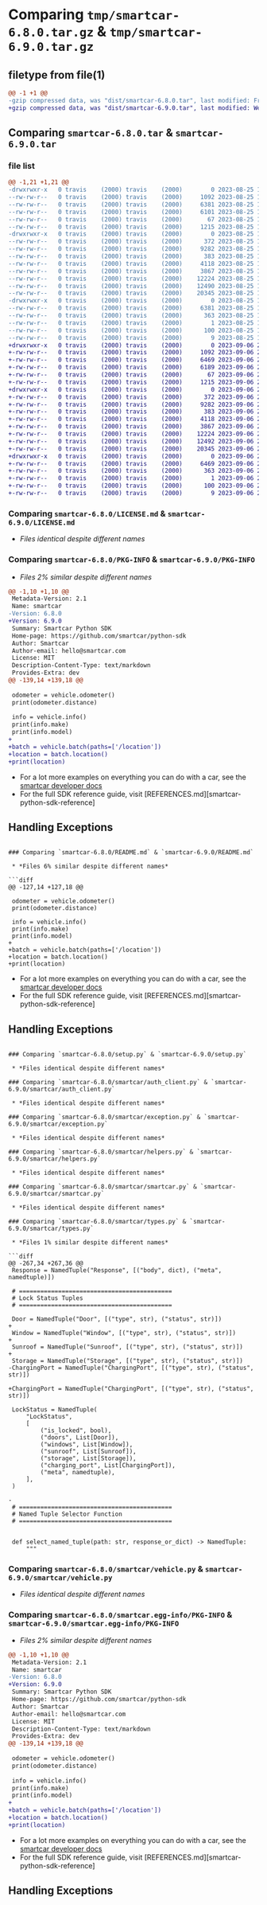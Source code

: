 # Comparing `tmp/smartcar-6.8.0.tar.gz` & `tmp/smartcar-6.9.0.tar.gz`

## filetype from file(1)

```diff
@@ -1 +1 @@
-gzip compressed data, was "dist/smartcar-6.8.0.tar", last modified: Fri Aug 25 17:15:27 2023, max compression
+gzip compressed data, was "dist/smartcar-6.9.0.tar", last modified: Wed Sep  6 20:29:15 2023, max compression
```

## Comparing `smartcar-6.8.0.tar` & `smartcar-6.9.0.tar`

### file list

```diff
@@ -1,21 +1,21 @@
-drwxrwxr-x   0 travis    (2000) travis    (2000)        0 2023-08-25 17:15:27.363447 smartcar-6.8.0/
--rw-rw-r--   0 travis    (2000) travis    (2000)     1092 2023-08-25 17:14:07.000000 smartcar-6.8.0/LICENSE.md
--rw-rw-r--   0 travis    (2000) travis    (2000)     6381 2023-08-25 17:15:27.363447 smartcar-6.8.0/PKG-INFO
--rw-rw-r--   0 travis    (2000) travis    (2000)     6101 2023-08-25 17:14:07.000000 smartcar-6.8.0/README.md
--rw-rw-r--   0 travis    (2000) travis    (2000)       67 2023-08-25 17:15:27.363447 smartcar-6.8.0/setup.cfg
--rw-rw-r--   0 travis    (2000) travis    (2000)     1215 2023-08-25 17:14:07.000000 smartcar-6.8.0/setup.py
-drwxrwxr-x   0 travis    (2000) travis    (2000)        0 2023-08-25 17:15:27.359447 smartcar-6.8.0/smartcar/
--rw-rw-r--   0 travis    (2000) travis    (2000)      372 2023-08-25 17:14:31.000000 smartcar-6.8.0/smartcar/__init__.py
--rw-rw-r--   0 travis    (2000) travis    (2000)     9282 2023-08-25 17:14:07.000000 smartcar-6.8.0/smartcar/auth_client.py
--rw-rw-r--   0 travis    (2000) travis    (2000)      383 2023-08-25 17:14:07.000000 smartcar-6.8.0/smartcar/config.py
--rw-rw-r--   0 travis    (2000) travis    (2000)     4118 2023-08-25 17:14:07.000000 smartcar-6.8.0/smartcar/exception.py
--rw-rw-r--   0 travis    (2000) travis    (2000)     3867 2023-08-25 17:14:07.000000 smartcar-6.8.0/smartcar/helpers.py
--rw-rw-r--   0 travis    (2000) travis    (2000)    12224 2023-08-25 17:14:07.000000 smartcar-6.8.0/smartcar/smartcar.py
--rw-rw-r--   0 travis    (2000) travis    (2000)    12490 2023-08-25 17:14:07.000000 smartcar-6.8.0/smartcar/types.py
--rw-rw-r--   0 travis    (2000) travis    (2000)    20345 2023-08-25 17:14:07.000000 smartcar-6.8.0/smartcar/vehicle.py
-drwxrwxr-x   0 travis    (2000) travis    (2000)        0 2023-08-25 17:15:27.363447 smartcar-6.8.0/smartcar.egg-info/
--rw-rw-r--   0 travis    (2000) travis    (2000)     6381 2023-08-25 17:15:27.000000 smartcar-6.8.0/smartcar.egg-info/PKG-INFO
--rw-rw-r--   0 travis    (2000) travis    (2000)      363 2023-08-25 17:15:27.000000 smartcar-6.8.0/smartcar.egg-info/SOURCES.txt
--rw-rw-r--   0 travis    (2000) travis    (2000)        1 2023-08-25 17:15:27.000000 smartcar-6.8.0/smartcar.egg-info/dependency_links.txt
--rw-rw-r--   0 travis    (2000) travis    (2000)      100 2023-08-25 17:15:27.000000 smartcar-6.8.0/smartcar.egg-info/requires.txt
--rw-rw-r--   0 travis    (2000) travis    (2000)        9 2023-08-25 17:15:27.000000 smartcar-6.8.0/smartcar.egg-info/top_level.txt
+drwxrwxr-x   0 travis    (2000) travis    (2000)        0 2023-09-06 20:29:15.836799 smartcar-6.9.0/
+-rw-rw-r--   0 travis    (2000) travis    (2000)     1092 2023-09-06 20:27:55.000000 smartcar-6.9.0/LICENSE.md
+-rw-rw-r--   0 travis    (2000) travis    (2000)     6469 2023-09-06 20:29:15.836799 smartcar-6.9.0/PKG-INFO
+-rw-rw-r--   0 travis    (2000) travis    (2000)     6189 2023-09-06 20:27:55.000000 smartcar-6.9.0/README.md
+-rw-rw-r--   0 travis    (2000) travis    (2000)       67 2023-09-06 20:29:15.836799 smartcar-6.9.0/setup.cfg
+-rw-rw-r--   0 travis    (2000) travis    (2000)     1215 2023-09-06 20:27:55.000000 smartcar-6.9.0/setup.py
+drwxrwxr-x   0 travis    (2000) travis    (2000)        0 2023-09-06 20:29:15.836799 smartcar-6.9.0/smartcar/
+-rw-rw-r--   0 travis    (2000) travis    (2000)      372 2023-09-06 20:28:18.000000 smartcar-6.9.0/smartcar/__init__.py
+-rw-rw-r--   0 travis    (2000) travis    (2000)     9282 2023-09-06 20:27:55.000000 smartcar-6.9.0/smartcar/auth_client.py
+-rw-rw-r--   0 travis    (2000) travis    (2000)      383 2023-09-06 20:27:55.000000 smartcar-6.9.0/smartcar/config.py
+-rw-rw-r--   0 travis    (2000) travis    (2000)     4118 2023-09-06 20:27:55.000000 smartcar-6.9.0/smartcar/exception.py
+-rw-rw-r--   0 travis    (2000) travis    (2000)     3867 2023-09-06 20:27:55.000000 smartcar-6.9.0/smartcar/helpers.py
+-rw-rw-r--   0 travis    (2000) travis    (2000)    12224 2023-09-06 20:27:55.000000 smartcar-6.9.0/smartcar/smartcar.py
+-rw-rw-r--   0 travis    (2000) travis    (2000)    12492 2023-09-06 20:27:55.000000 smartcar-6.9.0/smartcar/types.py
+-rw-rw-r--   0 travis    (2000) travis    (2000)    20345 2023-09-06 20:27:55.000000 smartcar-6.9.0/smartcar/vehicle.py
+drwxrwxr-x   0 travis    (2000) travis    (2000)        0 2023-09-06 20:29:15.836799 smartcar-6.9.0/smartcar.egg-info/
+-rw-rw-r--   0 travis    (2000) travis    (2000)     6469 2023-09-06 20:29:15.000000 smartcar-6.9.0/smartcar.egg-info/PKG-INFO
+-rw-rw-r--   0 travis    (2000) travis    (2000)      363 2023-09-06 20:29:15.000000 smartcar-6.9.0/smartcar.egg-info/SOURCES.txt
+-rw-rw-r--   0 travis    (2000) travis    (2000)        1 2023-09-06 20:29:15.000000 smartcar-6.9.0/smartcar.egg-info/dependency_links.txt
+-rw-rw-r--   0 travis    (2000) travis    (2000)      100 2023-09-06 20:29:15.000000 smartcar-6.9.0/smartcar.egg-info/requires.txt
+-rw-rw-r--   0 travis    (2000) travis    (2000)        9 2023-09-06 20:29:15.000000 smartcar-6.9.0/smartcar.egg-info/top_level.txt
```

### Comparing `smartcar-6.8.0/LICENSE.md` & `smartcar-6.9.0/LICENSE.md`

 * *Files identical despite different names*

### Comparing `smartcar-6.8.0/PKG-INFO` & `smartcar-6.9.0/PKG-INFO`

 * *Files 2% similar despite different names*

```diff
@@ -1,10 +1,10 @@
 Metadata-Version: 2.1
 Name: smartcar
-Version: 6.8.0
+Version: 6.9.0
 Summary: Smartcar Python SDK
 Home-page: https://github.com/smartcar/python-sdk
 Author: Smartcar
 Author-email: hello@smartcar.com
 License: MIT
 Description-Content-Type: text/markdown
 Provides-Extra: dev
@@ -139,14 +139,18 @@
 
 odometer = vehicle.odometer()
 print(odometer.distance)
 
 info = vehicle.info()
 print(info.make)
 print(info.model)
+
+batch = vehicle.batch(paths=['/location'])
+location = batch.location()
+print(location)
 ```
 
 - For a lot more examples on everything you can do with a car, see
   the [smartcar developer docs](https://smartcar.com/docs)
 - For the full SDK reference guide, visit [REFERENCES.md][smartcar-python-sdk-reference]
 
 ## Handling Exceptions
```

### Comparing `smartcar-6.8.0/README.md` & `smartcar-6.9.0/README.md`

 * *Files 6% similar despite different names*

```diff
@@ -127,14 +127,18 @@
 
 odometer = vehicle.odometer()
 print(odometer.distance)
 
 info = vehicle.info()
 print(info.make)
 print(info.model)
+
+batch = vehicle.batch(paths=['/location'])
+location = batch.location()
+print(location)
 ```
 
 - For a lot more examples on everything you can do with a car, see
   the [smartcar developer docs](https://smartcar.com/docs)
 - For the full SDK reference guide, visit [REFERENCES.md][smartcar-python-sdk-reference]
 
 ## Handling Exceptions
```

### Comparing `smartcar-6.8.0/setup.py` & `smartcar-6.9.0/setup.py`

 * *Files identical despite different names*

### Comparing `smartcar-6.8.0/smartcar/auth_client.py` & `smartcar-6.9.0/smartcar/auth_client.py`

 * *Files identical despite different names*

### Comparing `smartcar-6.8.0/smartcar/exception.py` & `smartcar-6.9.0/smartcar/exception.py`

 * *Files identical despite different names*

### Comparing `smartcar-6.8.0/smartcar/helpers.py` & `smartcar-6.9.0/smartcar/helpers.py`

 * *Files identical despite different names*

### Comparing `smartcar-6.8.0/smartcar/smartcar.py` & `smartcar-6.9.0/smartcar/smartcar.py`

 * *Files identical despite different names*

### Comparing `smartcar-6.8.0/smartcar/types.py` & `smartcar-6.9.0/smartcar/types.py`

 * *Files 1% similar despite different names*

```diff
@@ -267,34 +267,36 @@
 Response = NamedTuple("Response", [("body", dict), ("meta", namedtuple)])
 
 # ===========================================
 # Lock Status Tuples
 # ===========================================
 
 Door = NamedTuple("Door", [("type", str), ("status", str)])
+
 Window = NamedTuple("Window", [("type", str), ("status", str)])
+
 Sunroof = NamedTuple("Sunroof", [("type", str), ("status", str)])
+
 Storage = NamedTuple("Storage", [("type", str), ("status", str)])
-ChargingPort = NamedTuple("ChargingPort", [("type", str), ("status", str)])
 
+ChargingPort = NamedTuple("ChargingPort", [("type", str), ("status", str)])
 
 LockStatus = NamedTuple(
     "LockStatus",
     [
         ("is_locked", bool),
         ("doors", List[Door]),
         ("windows", List[Window]),
         ("sunroof", List[Sunroof]),
         ("storage", List[Storage]),
         ("charging_port", List[ChargingPort]),
         ("meta", namedtuple),
     ],
 )
 
-
 # ===========================================
 # Named Tuple Selector Function
 # ===========================================
 
 
 def select_named_tuple(path: str, response_or_dict) -> NamedTuple:
     """
```

### Comparing `smartcar-6.8.0/smartcar/vehicle.py` & `smartcar-6.9.0/smartcar/vehicle.py`

 * *Files identical despite different names*

### Comparing `smartcar-6.8.0/smartcar.egg-info/PKG-INFO` & `smartcar-6.9.0/smartcar.egg-info/PKG-INFO`

 * *Files 2% similar despite different names*

```diff
@@ -1,10 +1,10 @@
 Metadata-Version: 2.1
 Name: smartcar
-Version: 6.8.0
+Version: 6.9.0
 Summary: Smartcar Python SDK
 Home-page: https://github.com/smartcar/python-sdk
 Author: Smartcar
 Author-email: hello@smartcar.com
 License: MIT
 Description-Content-Type: text/markdown
 Provides-Extra: dev
@@ -139,14 +139,18 @@
 
 odometer = vehicle.odometer()
 print(odometer.distance)
 
 info = vehicle.info()
 print(info.make)
 print(info.model)
+
+batch = vehicle.batch(paths=['/location'])
+location = batch.location()
+print(location)
 ```
 
 - For a lot more examples on everything you can do with a car, see
   the [smartcar developer docs](https://smartcar.com/docs)
 - For the full SDK reference guide, visit [REFERENCES.md][smartcar-python-sdk-reference]
 
 ## Handling Exceptions
```

